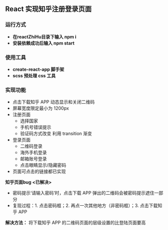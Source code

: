 ## React 实现知乎注册登录页面

### 运行方式
* **在reactZhiHu目录下输入 npm i**
* **安装依赖成功后输入 npm start**

### 使用工具
* **create-react-app 脚手架**
* **scss 预处理 css 工具**

### 实现功能
- 点击下载知乎 APP 动态显示和关闭二维码
- 屏幕宽度限定最小为 1200px
- 注册页面
  - 选择国家
  - 手机号错误提示
  - 验证码方式改变 利用 transition 渐变
- 登录页面
  - 二维码登录
  - 海外手机登录
  - 邮箱账号登录
  - 点击眼睛显示/隐藏密码
- 页面可点击的链接都已实现

**知乎页面bug &lt;已解决&gt;**<br>
- 密码提示‘请输入密码’时，点击下载 APP 弹出的二维码会被密码提示遮住一部分
- 复现过程：1. 点击密码框；2. 再点一次其他地方（非密码框）；3. 点击下载知乎 APP

**解决方法：** 将下载知乎 APP 的二维码页面的层级设置的比登陆页面要高
